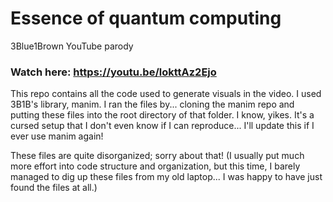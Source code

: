 # Essence of quantum computing
3Blue1Brown YouTube parody

### Watch here: https://youtu.be/lokttAz2Ejo

This repo contains all the code used to generate visuals in the video. I used 3B1B's library, manim. I ran the files by... cloning the manim repo and putting these files into the root directory of that folder. I know, yikes. It's a cursed setup that I don't even know if I can reproduce... I'll update this if I ever use manim again!

These files are quite disorganized; sorry about that! (I usually put much more effort into code structure and organization, but this time, I barely managed to dig up these files from my old laptop... I was happy to have just found the files at all.)
